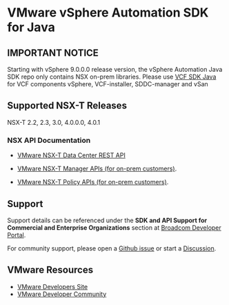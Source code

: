 # VMware vSphere Automation SDK for Java

## IMPORTANT NOTICE
Starting with vSphere 9.0.0.0 release version, the vSphere Automation Java SDK repo only contains NSX on-prem libraries.
Please use [VCF SDK Java](https://github.com/orgs/vmware/vcf-sdk-java) for VCF components vSphere, VCF-installer, SDDC-manager and vSan

## Supported NSX-T Releases
NSX-T 2.2, 2.3, 3.0, 4.0.0.0, 4.0.1

### NSX API Documentation
* [VMware NSX-T Data Center REST API](https://developer.broadcom.com/xapis/nsx-t-data-center-rest-api/latest/)

* [VMware NSX-T Manager APIs (for on-prem customers)](https://vmware.github.io/vsphere-automation-sdk-java/nsx/nsx/index.html).

* [VMware NSX-T Policy APIs (for on-prem customers)](https://vmware.github.io/vsphere-automation-sdk-java/nsx/nsx-policy/index.html).

## Support

Support details can be referenced under the **SDK and API Support for Commercial and Enterprise Organizations** section at [Broadcom Developer Portal](https://developer.broadcom.com/support).

For community support, please open a [Github issue](https://github.com/vmware/vsphere-automation-sdk-java/issues) or start a [Discussion](https://github.com/vmware/vsphere-automation-sdk-java/discussions).

## VMware Resources
* [VMware Developers Site](https://developer.broadcom.com/)
* [VMware Developer Community](https://community.broadcom.com/home)